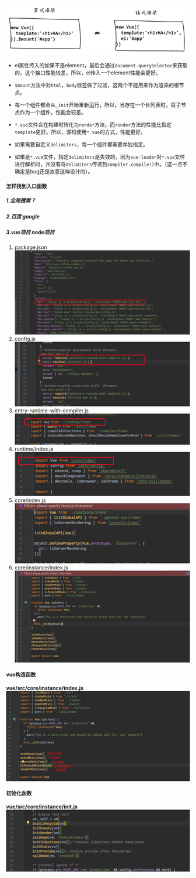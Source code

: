 ![](/image/shengming.png)

* el属性传入的如果不是element，最后会通过`document.querySelector`来获取的，这个接口性能较差，所以，el传入一个element性能会更好。

* `$mount`方法中对`html`，`body`标签做了过滤，这两个不能用来作为渲染的根节点。

* 每一个组件都会从`_init`开始重新运行，所以，当存在一个长列表时，将子节点作为一个组件，性能会较差。

* `*.vue`文件会在构建时转化为`render`方法，而`render`方法的性能比指定`template`更好。所以，源码使用`*.vue`的方式，性能更好。

* 如果需要自定义`delimiters`，每一个组件都需要单独指定。

* 如果是`*.vue`文件，指定`delimiters`是失效的，因为`vue-loader`对`*.vue`文件进行解析时，并没有将`delimiters`传递到`compiler.compile()`中。（这一点不确定是bug还是故意这样设计的）。

#### 怎样找到入口函数

##### 1.全局搜索？

##### 2.百度 google

##### 3.vue项目 node项目

1. package.json ![](/image/package.png) 
2. config.js![](/image/scripts_config.png)
3. entry-runtime-with-compiler.js![](/image/entry-runtime-with-compiler.png)
4. runtime/index.js![](/image/runtime_index.png)
5. core/index.js![](/image/core_index.png)
6. core/instance/index.js![](/image/core_instance_index.png)

#### **vue构造函数**

**vue/src/core/instance/index.js**![](/image/instance/index.png)

#### 初始化函数

**vue/src/core/instance/init.js**![](/image/instance/init.png)

